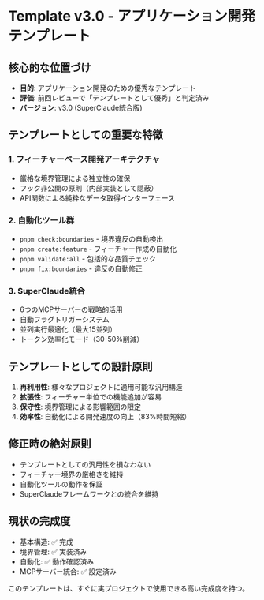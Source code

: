 # Template v3.0 - アプリケーション開発テンプレート

## 核心的な位置づけ
- **目的**: アプリケーション開発のための優秀なテンプレート
- **評価**: 前回レビューで「テンプレートとして優秀」と判定済み
- **バージョン**: v3.0 (SuperClaude統合版)

## テンプレートとしての重要な特徴

### 1. フィーチャーベース開発アーキテクチャ
- 厳格な境界管理による独立性の確保
- フック非公開の原則（内部実装として隠蔽）
- API関数による純粋なデータ取得インターフェース

### 2. 自動化ツール群
- `pnpm check:boundaries` - 境界違反の自動検出
- `pnpm create:feature` - フィーチャー作成の自動化
- `pnpm validate:all` - 包括的な品質チェック
- `pnpm fix:boundaries` - 違反の自動修正

### 3. SuperClaude統合
- 6つのMCPサーバーの戦略的活用
- 自動フラグトリガーシステム
- 並列実行最適化（最大15並列）
- トークン効率化モード（30-50%削減）

## テンプレートとしての設計原則

1. **再利用性**: 様々なプロジェクトに適用可能な汎用構造
2. **拡張性**: フィーチャー単位での機能追加が容易
3. **保守性**: 境界管理による影響範囲の限定
4. **効率性**: 自動化による開発速度の向上（83%時間短縮）

## 修正時の絶対原則

- テンプレートとしての汎用性を損なわない
- フィーチャー境界の厳格さを維持
- 自動化ツールの動作を保証
- SuperClaudeフレームワークとの統合を維持

## 現状の完成度
- 基本構造: ✅ 完成
- 境界管理: ✅ 実装済み
- 自動化: ✅ 動作確認済み
- MCPサーバー統合: ✅ 設定済み

このテンプレートは、すぐに実プロジェクトで使用できる高い完成度を持つ。